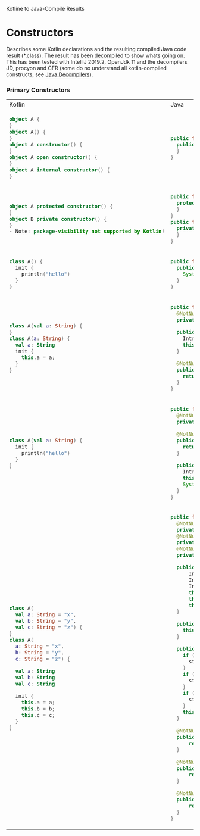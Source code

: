 Kotline to Java-Compile Results

# Constructors
Describes some Kotlin declarations and the resulting compiled Java code result (*.class). The result has been decompiled to show whats going on. This has been tested with IntelliJ 2019.2, OpenJdk 11 and the decompilers JD, procyon and CFR (some do no understand all kotlin-compiled constructs, see [Java Decompilers](http://www.javadecompilers.com/)).



### Primary Constructors

<table>
<tr><td>Kotlin</td><td>Java</td></tr>

<tr><td>

```kotlin
object A {
}
object A() {
}
object A constructor() {
}
object A open constructor() {
}
object A internal constructor() {
}
```

</td><td>

```java
public final class A {
  public A() {
  }
}
```
</td></tr>


<tr><td>

```kotlin
object A protected constructor() {
}
object B private constructor() {
}
- Note: package-visibility not supported by Kotlin!
```

</td><td>

```java
public final class A {
  protected A() {
  }
}
public final class B {
  private B() {
  }
}
```
</td></tr>



<tr><td>

```kotlin
class A() {
  init {
    println("hello")
  }
}
```

</td><td>

```java
public final class A {
  public A() {
    System.out.println((Object)"hello");
  }
}
```

</td></tr>



<tr><td>

```kotlin
class A(val a: String) {
}
class A(a: String) {
  val a: String
  init {
    this.a = a;
  }
}
```

</td><td>

```java
public final class A {
  @NotNull
  private final String a;

  public A(@NotNull final String a) {
    Intrinsics.checkParameterIsNotNull((Object)a, "a");
    this.a = a;
  }

  @NotNull
  public final String getA() {
    return this.a;
  }
}

```
</td></tr>


<tr><td>

```kotlin
class A(val a: String) {
  init {
    println("hello")
  }
}
```

</td><td>

```java
public final class A {
  @NotNull
  private final String a;

  @NotNull
  public final String getA() {
    return this.a;
  }

  public A(@NotNull final String a) {
    Intrinsics.checkParameterIsNotNull((Object)a, "a");
    this.a = a;
    System.out.println((Object)"hello");
  }
}
```

</td></tr>


<tr><td>

```kotlin
class A(
  val a: String = "x",
  val b: String = "y",
  val c: String = "z") {
}
class A(
  a: String = "x",
  b: String = "y",
  c: String = "z") {

  val a: String
  val b: String
  val c: String

  init {
    this.a = a;
    this.b = b;
    this.c = c;
  }
}
```

</td><td>

```java
public final class A {
  @NotNull
  private final String a;
  @NotNull
  private final String b;
  @NotNull
  private final String c;

  public A(@NotNull String a, @NotNull String b, @NotNull String c) {
      Intrinsics.checkParameterIsNotNull((Object)a, (String)"a");
      Intrinsics.checkParameterIsNotNull((Object)b, (String)"b");
      Intrinsics.checkParameterIsNotNull((Object)c, (String)"c");
      this.a = a;
      this.b = b;
      this.c = c;
  }

  public A() {
    this(null, null, null, 7, null);
  }

  public /* synthetic */ A(String string, String string2, String string3, int n, DefaultConstructorMarker defaultConstructorMarker) {
    if ((n & 1) != 0) {
      string = "x";
    }
    if ((n & 2) != 0) {
      string2 = "y";
    }
    if ((n & 4) != 0) {
      string3 = "z";
    }
    this(string, string2, string3);
  }

  @NotNull
  public final String getA() {
      return this.a;
  }

  @NotNull
  public final String getB() {
      return this.b;
  }

  @NotNull
  public final String getC() {
      return this.c;
  }
}
```

</td></tr>


</table>


